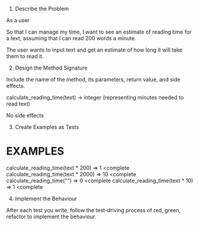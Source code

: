 1. Describe the Problem

As a user

So that I can manage my time, I want to see an estimate of reading time for a text, assuming that I can read 200 words a minute.

The user wants to input text and get an estimate of how long it will take them to read it.

2. Design the Method Signature

Include the name of the method, its parameters, return value, and side effects.

calculate_reading_time(text) -> integer (representing minutes needed to read text)

No side effects

3. Create Examples as Tests

# EXAMPLES

calculate_reading_time(text * 200) => 1 <complete
calculate_reading_time(text * 2000) => 10 <complete
calculate_reading_time("") => 0 <complete
calculate_reading_time(text * 10) => 1 <complete

4. Implement the Behaviour

After each test you write, follow the test-driving process of red, green, refactor to implement the behaviour.